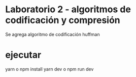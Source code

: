 # Laboratorio 2 - algoritmos de codificación y compresión
Se agrega algoritmo de codificación huffman

# ejecutar
yarn o npm install
yarn dev o npm run dev
